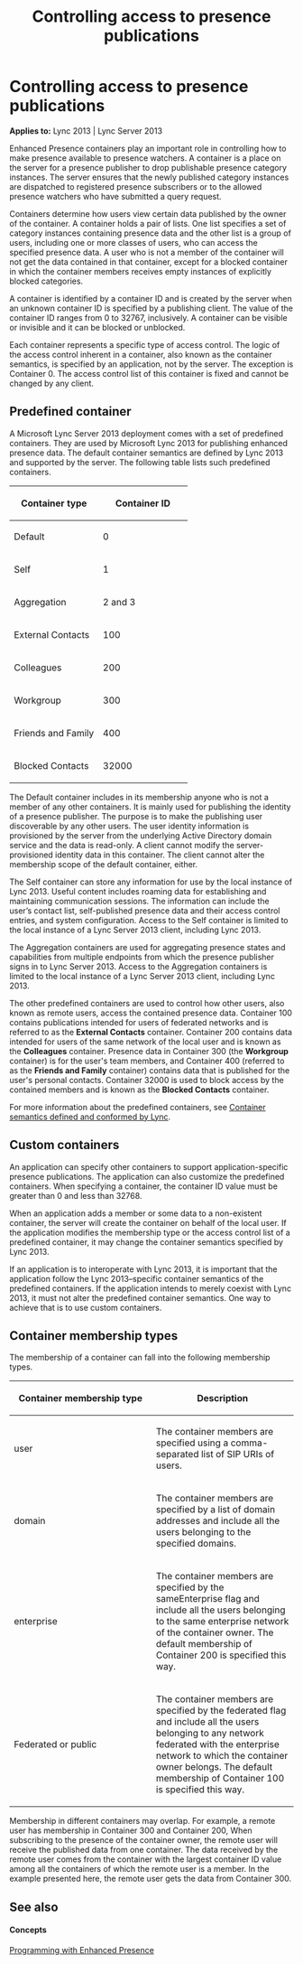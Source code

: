 ﻿---
title: Controlling access to presence publications
TOCTitle: Controlling access to presence publications
ms:assetid: 57f50085-572a-4cd5-9b74-7fbfd3e54b41
ms:mtpsurl: https://msdn.microsoft.com/en-us/library/Dn454613(v=office.15)
ms:contentKeyID: 57093107
ms.date: 07/24/2014
mtps_version: v=office.15
---

# Controlling access to presence publications


**Applies to:** Lync 2013 | Lync Server 2013
 

Enhanced Presence containers play an important role in controlling how to make presence available to presence watchers. A container is a place on the server for a presence publisher to drop publishable presence category instances. The server ensures that the newly published category instances are dispatched to registered presence subscribers or to the allowed presence watchers who have submitted a query request.

Containers determine how users view certain data published by the owner of the container. A container holds a pair of lists. One list specifies a set of category instances containing presence data and the other list is a group of users, including one or more classes of users, who can access the specified presence data. A user who is not a member of the container will not get the data contained in that container, except for a blocked container in which the container members receives empty instances of explicitly blocked categories.

A container is identified by a container ID and is created by the server when an unknown container ID is specified by a publishing client. The value of the container ID ranges from 0 to 32767, inclusively. A container can be visible or invisible and it can be blocked or unblocked.

Each container represents a specific type of access control. The logic of the access control inherent in a container, also known as the container semantics, is specified by an application, not by the server. The exception is Container 0. The access control list of this container is fixed and cannot be changed by any client.

## Predefined container

A Microsoft Lync Server 2013 deployment comes with a set of predefined containers. They are used by Microsoft Lync 2013 for publishing enhanced presence data. The default container semantics are defined by Lync 2013 and supported by the server. The following table lists such predefined containers.

<table>
<colgroup>
<col style="width: 50%" />
<col style="width: 50%" />
</colgroup>
<thead>
<tr class="header">
<th><p>Container type</p></th>
<th><p>Container ID</p></th>
</tr>
</thead>
<tbody>
<tr class="odd">
<td><p>Default</p></td>
<td><p>0</p></td>
</tr>
<tr class="even">
<td><p>Self</p></td>
<td><p>1</p></td>
</tr>
<tr class="odd">
<td><p>Aggregation</p></td>
<td><p>2 and 3</p></td>
</tr>
<tr class="even">
<td><p>External Contacts</p></td>
<td><p>100</p></td>
</tr>
<tr class="odd">
<td><p>Colleagues</p></td>
<td><p>200</p></td>
</tr>
<tr class="even">
<td><p>Workgroup</p></td>
<td><p>300</p></td>
</tr>
<tr class="odd">
<td><p>Friends and Family</p></td>
<td><p>400</p></td>
</tr>
<tr class="even">
<td><p>Blocked Contacts</p></td>
<td><p>32000</p></td>
</tr>
</tbody>
</table>


The Default container includes in its membership anyone who is not a member of any other containers. It is mainly used for publishing the identity of a presence publisher. The purpose is to make the publishing user discoverable by any other users. The user identity information is provisioned by the server from the underlying Active Directory domain service and the data is read-only. A client cannot modify the server-provisioned identity data in this container. The client cannot alter the membership scope of the default container, either.

The Self container can store any information for use by the local instance of Lync 2013. Useful content includes roaming data for establishing and maintaining communication sessions. The information can include the user’s contact list, self-published presence data and their access control entries, and system configuration. Access to the Self container is limited to the local instance of a Lync Server 2013 client, including Lync 2013.

The Aggregation containers are used for aggregating presence states and capabilities from multiple endpoints from which the presence publisher signs in to Lync Server 2013. Access to the Aggregation containers is limited to the local instance of a Lync Server 2013 client, including Lync 2013.

The other predefined containers are used to control how other users, also known as remote users, access the contained presence data. Container 100 contains publications intended for users of federated networks and is referred to as the **External Contacts** container. Container 200 contains data intended for users of the same network of the local user and is known as the **Colleagues** container. Presence data in Container 300 (the **Workgroup** container) is for the user's team members, and Container 400 (referred to as the **Friends and Family** container) contains data that is published for the user's personal contacts. Container 32000 is used to block access by the contained members and is known as the **Blocked Contacts** container.

For more information about the predefined containers, see [Container semantics defined and conformed by Lync](container-semantics-defined-and-conformed-by-lync.md).

## Custom containers

An application can specify other containers to support application-specific presence publications. The application can also customize the predefined containers. When specifying a container, the container ID value must be greater than 0 and less than 32768.

When an application adds a member or some data to a non-existent container, the server will create the container on behalf of the local user. If the application modifies the membership type or the access control list of a predefined container, it may change the container semantics specified by Lync 2013.

If an application is to interoperate with Lync 2013, it is important that the application follow the Lync 2013–specific container semantics of the predefined containers. If the application intends to merely coexist with Lync 2013, it must not alter the predefined container semantics. One way to achieve that is to use custom containers.

## Container membership types

The membership of a container can fall into the following membership types.

<table>
<colgroup>
<col style="width: 50%" />
<col style="width: 50%" />
</colgroup>
<thead>
<tr class="header">
<th><p>Container membership type</p></th>
<th><p>Description</p></th>
</tr>
</thead>
<tbody>
<tr class="odd">
<td><p>user</p></td>
<td><p>The container members are specified using a comma-separated list of SIP URIs of users.</p></td>
</tr>
<tr class="even">
<td><p>domain</p></td>
<td><p>The container members are specified by a list of domain addresses and include all the users belonging to the specified domains.</p></td>
</tr>
<tr class="odd">
<td><p>enterprise</p></td>
<td><p>The container members are specified by the sameEnterprise flag and include all the users belonging to the same enterprise network of the container owner. The default membership of Container 200 is specified this way.</p></td>
</tr>
<tr class="even">
<td><p>Federated or public</p></td>
<td><p>The container members are specified by the federated flag and include all the users belonging to any network federated with the enterprise network to which the container owner belongs. The default membership of Container 100 is specified this way.</p></td>
</tr>
</tbody>
</table>


Membership in different containers may overlap. For example, a remote user has membership in Container 300 and Container 200, When subscribing to the presence of the container owner, the remote user will receive the published data from one container. The data received by the remote user comes from the container with the largest container ID value among all the containers of which the remote user is a member. In the example presented here, the remote user gets the data from Container 300.

## See also

#### Concepts

[Programming with Enhanced Presence](programming-with-enhanced-presence.md)

